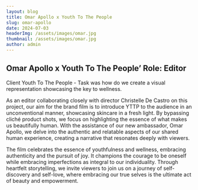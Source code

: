 ```yaml
---
layout: blog
title: Omar Apollo x Youth To The People
slug: omar-apollo
date: 2024-07-03
headerImg: /assets/images/omar.jpg
thumbnail: /assets/images/omar.jpg
author: admin
---
```

## Omar Apollo x Youth To The People’ Role: Editor



Client Youth To The People - Task was how do we create a visual representation showcasing the key to wellness. 

As an editor collaborating closely with director Christelle De Castro on this project, our aim for the brand film is to introduce YTTP to the audience in an unconventional manner, showcasing skincare in a fresh light. By bypassing cliché product shots, we focus on highlighting the essence of what makes us beautifully human. With the assistance of our new ambassador, Omar Apollo, we delve into the authentic and relatable aspects of our shared human experience, creating a narrative that resonates deeply with viewers.

The film celebrates the essence of youthfulness and wellness, embracing authenticity and the pursuit of joy. It champions the courage to be oneself while embracing imperfections as integral to our individuality. Through heartfelt storytelling, we invite viewers to join us on a journey of self-discovery and self-love, where embracing our true selves is the ultimate act of beauty and empowerment.
